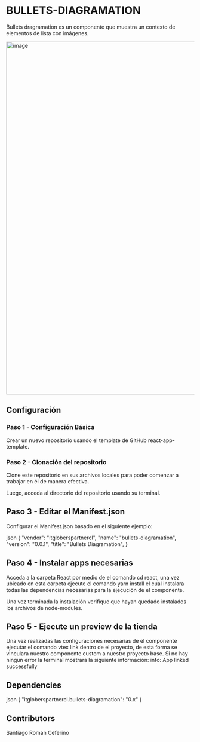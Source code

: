 # BULLETS-DIAGRAMATION

Bullets dragramation es un componente que muestra un contexto de elementos de lista con imágenes.

<img width="945" alt="image" src="https://user-images.githubusercontent.com/55113386/208337087-304e0d49-45fa-4395-acfc-19350b7a04c4.png">

## Configuración

### Paso 1 - Configuración Básica

Crear un nuevo repositorio usando el template de GitHub react-app-template.

### Paso 2 - Clonación del repositorio

Clone este repositorio en sus archivos locales para poder comenzar a trabajar en él de manera efectiva.

Luego, acceda al directorio del repositorio usando su terminal.

## Paso 3 - Editar el Manifest.json

Configurar el Manifest.json basado en el siguiente ejemplo:

json
{
"vendor": "itgloberspartnercl",
"name": "bullets-diagramation",
"version": "0.0.1",
"title": "Bullets Diagramation",
}

## Paso 4 - Instalar apps necesarias

Acceda a la carpeta React por medio de el comando cd react, una vez ubicado en esta carpeta ejecute el comando yarn install el cual instalara todas las dependencias necesarias para la ejecución de el componente.

Una vez terminada la instalación verifique que hayan quedado instalados los archivos de node-modules.

## Paso 5 - Ejecute un preview de la tienda

Una vez realizadas las configuraciones necesarias de el componente  ejecutar el comando vtex link dentro de el proyecto, de esta forma se vinculara nuestro componente custom a nuestro proyecto base. Si no hay ningun error la terminal mostrara la siguiente información: info: App linked successfully

## Dependencies

json
{
"itgloberspartnercl.bullets-diagramation": "0.x"
}

## Contributors

Santiago Roman Ceferino
